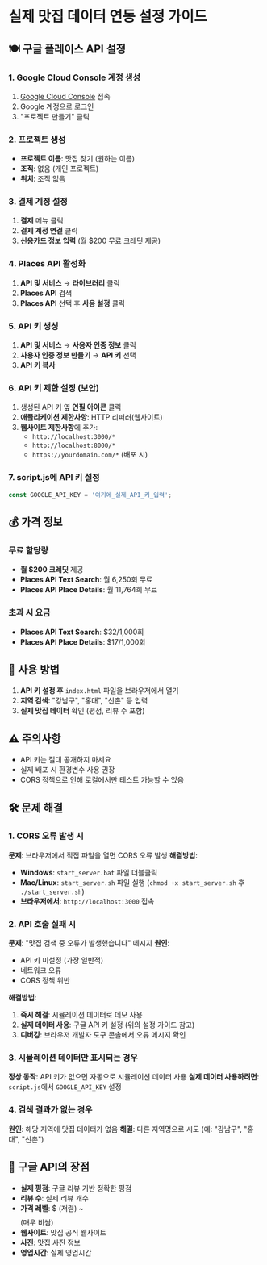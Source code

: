 # 실제 맛집 데이터 연동 설정 가이드

## 🍽️ 구글 플레이스 API 설정

### 1. Google Cloud Console 계정 생성
1. [Google Cloud Console](https://console.cloud.google.com/) 접속
2. Google 계정으로 로그인
3. "프로젝트 만들기" 클릭

### 2. 프로젝트 생성
- **프로젝트 이름**: 맛집 찾기 (원하는 이름)
- **조직**: 없음 (개인 프로젝트)
- **위치**: 조직 없음

### 3. 결제 계정 설정
1. **결제** 메뉴 클릭
2. **결제 계정 연결** 클릭
3. **신용카드 정보 입력** (월 $200 무료 크레딧 제공)

### 4. Places API 활성화
1. **API 및 서비스** → **라이브러리** 클릭
2. **Places API** 검색
3. **Places API** 선택 후 **사용 설정** 클릭

### 5. API 키 생성
1. **API 및 서비스** → **사용자 인증 정보** 클릭
2. **사용자 인증 정보 만들기** → **API 키** 선택
3. **API 키 복사**

### 6. API 키 제한 설정 (보안)
1. 생성된 API 키 옆 **연필 아이콘** 클릭
2. **애플리케이션 제한사항**: HTTP 리퍼러(웹사이트)
3. **웹사이트 제한사항**에 추가:
   - `http://localhost:3000/*`
   - `http://localhost:8000/*`
   - `https://yourdomain.com/*` (배포 시)

### 7. script.js에 API 키 설정
```javascript
const GOOGLE_API_KEY = '여기에_실제_API_키_입력';
```

## 💰 가격 정보

### 무료 할당량
- **월 $200 크레딧** 제공
- **Places API Text Search**: 월 6,250회 무료
- **Places API Place Details**: 월 11,764회 무료

### 초과 시 요금
- **Places API Text Search**: $32/1,000회
- **Places API Place Details**: $17/1,000회

## 🚀 사용 방법

1. **API 키 설정 후** `index.html` 파일을 브라우저에서 열기
2. **지역 검색**: "강남구", "홍대", "신촌" 등 입력
3. **실제 맛집 데이터** 확인 (평점, 리뷰 수 포함)

## ⚠️ 주의사항

- API 키는 절대 공개하지 마세요
- 실제 배포 시 환경변수 사용 권장
- CORS 정책으로 인해 로컬에서만 테스트 가능할 수 있음

## 🛠️ 문제 해결

### 1. CORS 오류 발생 시
**문제**: 브라우저에서 직접 파일을 열면 CORS 오류 발생
**해결방법**:
- **Windows**: `start_server.bat` 파일 더블클릭
- **Mac/Linux**: `start_server.sh` 파일 실행 (`chmod +x start_server.sh` 후 `./start_server.sh`)
- **브라우저에서**: `http://localhost:3000` 접속

### 2. API 호출 실패 시
**문제**: "맛집 검색 중 오류가 발생했습니다" 메시지
**원인**:
- API 키 미설정 (가장 일반적)
- 네트워크 오류
- CORS 정책 위반

**해결방법**:
1. **즉시 해결**: 시뮬레이션 데이터로 데모 사용
2. **실제 데이터 사용**: 구글 API 키 설정 (위의 설정 가이드 참고)
3. **디버깅**: 브라우저 개발자 도구 콘솔에서 오류 메시지 확인

### 3. 시뮬레이션 데이터만 표시되는 경우
**정상 동작**: API 키가 없으면 자동으로 시뮬레이션 데이터 사용
**실제 데이터 사용하려면**: `script.js`에서 `GOOGLE_API_KEY` 설정

### 4. 검색 결과가 없는 경우
**원인**: 해당 지역에 맛집 데이터가 없음
**해결**: 다른 지역명으로 시도 (예: "강남구", "홍대", "신촌")

## 🎯 구글 API의 장점

- **실제 평점**: 구글 리뷰 기반 정확한 평점
- **리뷰 수**: 실제 리뷰 개수
- **가격 레벨**: $ (저렴) ~ $$$$ (매우 비쌈)
- **웹사이트**: 맛집 공식 웹사이트
- **사진**: 맛집 사진 정보
- **영업시간**: 실제 영업시간